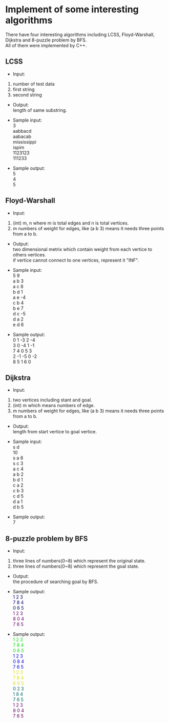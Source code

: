 # Implement of some interesting algorithms
There have four interesting algorithms including LCSS, Floyd-Warshall, Dijkstra and 8-puzzle problem by BFS.</br>
All of them were implemented by C++.</br>

## LCSS
* Input:
1. number of test data</br>
2. first string</br>
3. second string</br>

* Output:</br>
length of same substring.

* Sample input:</br>
3</br>
aabbacd</br>
aabacab</br>
mississippi</br>
ispim</br>
1123123</br>
111233</br>

* Sample output:</br>
5</br>
4</br>
5</br>

## Floyd-Warshall
* Input:
1. (int) m, n where m is total edges and n is total vertices.</br>
2. m numbers of weight for edges, like (a b 3) means it needs three points from a to b.</br>

* Output:</br>
two dimensional metrix which contain weight from each vertice to others vertices.</br>
if vertice cannot connect to one vertices, represent it "INF".</br>

* Sample input:</br>
5 9                                           
a b 3</br>
a c 8</br>
b d 1</br>
a e -4</br> 
c b 4</br>
b e 7</br>
d c -5</br>
d a 2</br>
e d 6</br>

* Sample output:</br>
0  1 -3  2 -4</br>
3  0 -4  1 -1</br>
7  4  0  5  3</br>
2 -1 -5  0 -2</br>
8  5  1  6  0</br>

## Dijkstra
* Input:
1. two vertices including stant and goal.</br>
2. (int) m which means numbers of edge.</br>
3. m numbers of weight for edges, like (a b 3) means it needs three points from a to b.</br>

* Output:</br>
length from start vertice to goal vertice.</br>

* Sample input:</br>
s d</br>
10</br>
s a 6</br>
s c 3</br>
a c 4</br>
a b 2</br>
b d 1</br>
c a 2</br>
c b 3</br>
c d 5</br>
d a 1</br>
d b 5</br>

* Sample output:</br>
7</br>

## 8-puzzle problem by BFS
* Input:
1. three lines of numbers(0~8) which represent the original state.</br>
2. three lines of numbers(0~8) which represent the goal state.</br>
* Output:</br>
the procedure of searching goal by BFS.</br>

* Sample output:</br>
<font color="#000066">1 2 3</font></br>
<font color="#000066">7 8 4</font></br>
<font color="#000066">0 6 5</font></br>
<font color="#660066">1 2 3</font></br>
<font color="#660066">8 0 4</font></br>
<font color="#660066">7 6 5</font></br>

* Sample output:</br>
<font color="#00dd00">1 2 3</font></br>
<font color="#00dd00">7 8 4</font></br>
<font color="#00dd00">0 6 5</font></br>
<font color="#0000dd">1 2 3</font></br>
<font color="#0000dd">0 8 4</font></br>
<font color="#0000dd">7 6 5</font></br>
<font color="#dddd00">1 2 3</font></br>
<font color="#dddd00">7 8 4</font></br>
<font color="#dddd00">6 0 5</font></br>
<font color="#006666">0 2 3</font></br>
<font color="#006666">1 8 4</font></br>
<font color="#006666">7 6 5</font></br>
<font color="#660066">1 2 3</font></br>
<font color="#660066">8 0 4</font></br>
<font color="#660066">7 6 5</font></br>
